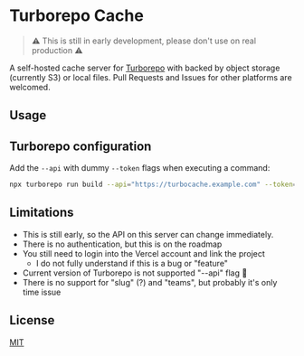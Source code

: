 # Turborepo Cache

> ⚠️ This is still in early development, please don't use on real production ⚠️

A self-hosted cache server for [Turborepo](https://turborepo.org) with backed by
object storage (currently S3) or local files. Pull Requests and Issues for other
platforms are welcomed.

## Usage

## Turborepo configuration

Add the `--api` with dummy `--token` flags when executing a command:

```sh
npx turborepo run build --api="https://turbocache.example.com" --token="123456"
```

## Limitations

- This is still early, so the API on this server can change immediately.
- There is no authentication, but this is on the roadmap
- You still need to login into the Vercel account and link the project
  - I do not fully understand if this is a bug or "feature"
- Current version of Turborepo is not supported "--api" flag 🙉
- There is no support for "slug" (?) and "teams", but probably it's only time
  issue

## License

[MIT](LICENSE)

